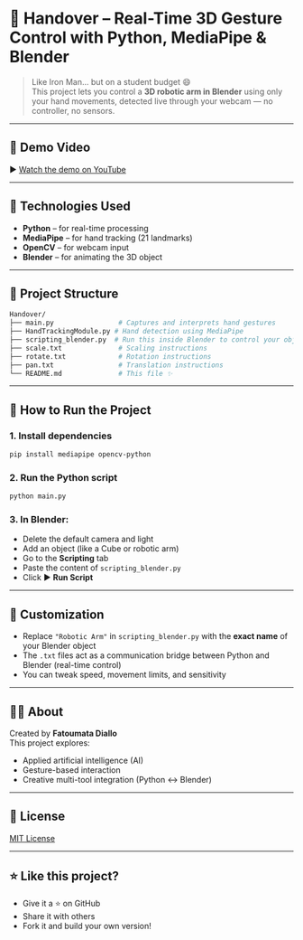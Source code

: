 # 🦾 Handover – Real-Time 3D Gesture Control with Python, MediaPipe & Blender

> Like Iron Man... but on a student budget 😄  
> This project lets you control a **3D robotic arm in Blender** using only your hand movements, detected live through your webcam — no controller, no sensors.

---

## 🎥 Demo Video

▶️ [Watch the demo on YouTube](https://youtu.be/NQjh0z16frE)

---

## 🧠 Technologies Used

- **Python** – for real-time processing
- **MediaPipe** – for hand tracking (21 landmarks)
- **OpenCV** – for webcam input
- **Blender** – for animating the 3D object

---

## 📁 Project Structure

```bash
Handover/
├── main.py                # Captures and interprets hand gestures
├── HandTrackingModule.py # Hand detection using MediaPipe
├── scripting_blender.py  # Run this inside Blender to control your object
├── scale.txt              # Scaling instructions
├── rotate.txt             # Rotation instructions
├── pan.txt                # Translation instructions
└── README.md              # This file ✨
```

---

## 🚀 How to Run the Project

### 1. Install dependencies

```bash
pip install mediapipe opencv-python
```

### 2. Run the Python script

```bash
python main.py
```

### 3. In Blender:

- Delete the default camera and light
- Add an object (like a Cube or robotic arm)
- Go to the **Scripting** tab
- Paste the content of `scripting_blender.py`
- Click ▶️ **Run Script**

---

## 🔧 Customization

- Replace `"Robotic Arm"` in `scripting_blender.py` with the **exact name** of your Blender object
- The `.txt` files act as a communication bridge between Python and Blender (real-time control)
- You can tweak speed, movement limits, and sensitivity

---

## 👩‍💻 About

Created by **Fatoumata Diallo**  
This project explores:
- Applied artificial intelligence (AI)
- Gesture-based interaction
- Creative multi-tool integration (Python ↔ Blender)

---

## 🧾 License

[MIT License](LICENSE)

---

## ⭐ Like this project?

- Give it a ⭐️ on GitHub
- Share it with others
- Fork it and build your own version!

